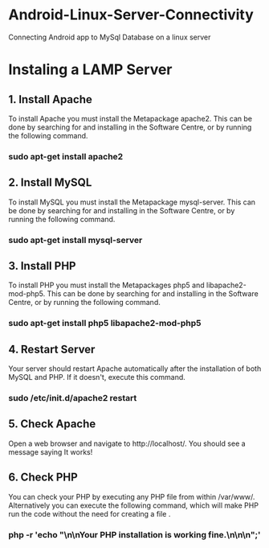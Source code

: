 # Android-Linux-Server-Connectivity
Connecting Android app to MySql Database on a linux server

# Instaling a LAMP Server

## 1. Install Apache
To install Apache you must install the Metapackage apache2. This can be done by searching for and installing in the Software Centre, or by running the following command.

### sudo apt-get install apache2

## 2. Install MySQL
To install MySQL you must install the Metapackage mysql-server. This can be done by searching for and installing in the Software Centre, or by running the following command.

### sudo apt-get install mysql-server

## 3. Install PHP
To install PHP you must install the Metapackages php5 and libapache2-mod-php5. This can be done by searching for and installing in the Software Centre, or by running the following command.

### sudo apt-get install php5 libapache2-mod-php5

## 4. Restart Server
Your server should restart Apache automatically after the installation of both MySQL and PHP. If it doesn't, execute this command.

### sudo /etc/init.d/apache2 restart

## 5. Check Apache
Open a web browser and navigate to http://localhost/. You should see a message saying It works!

## 6. Check PHP
You can check your PHP by executing any PHP file from within /var/www/. Alternatively you can execute the following command, which will make PHP run the code without the need for creating a file .

### php -r 'echo "\n\nYour PHP installation is working fine.\n\n\n";'
